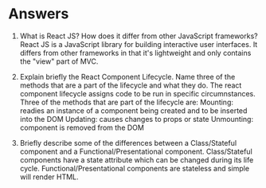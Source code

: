 # Answers

1. What is React JS? How does it differ from other JavaScript frameworks?
React JS is a JavaScript library for building interactive user interfaces. It differs from other frameworks in that it's lightweight and only contains the "view" part of MVC.

2. Explain briefly the React Component Lifecycle. Name three of the methods that are a part of the lifecycle and what they do.
The react component lifecycle assigns code to be run in specific circumnstances. Three of the methods that are part of the lifecycle are:
Mounting: readies an instance of a component being created and to be inserted into the DOM
Updating: causes changes to props or state
Unmounting: component is removed from the DOM


3. Briefly describe some of the differences between a Class/Stateful component and a Functional/Presentational component.
Class/Stateful components have a state attribute which can be changed during its life cycle. Functional/Presentational components are stateless and simple will render HTML.
